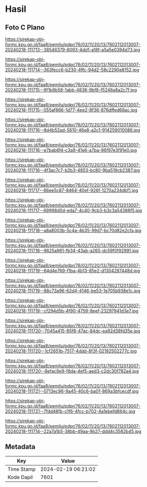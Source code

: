 # Hasil

## Foto C Plano

https://sirekap-obj-formc.kpu.go.id/faa8/pemilu/pdpr/76/02/11/20/13/7602112013007-20240218-111713--38546379-8093-4dd1-a18f-a5a5e0394d73.jpg

https://sirekap-obj-formc.kpu.go.id/faa8/pemilu/pdpr/76/02/11/20/13/7602112013007-20240218-111714--363fecc6-b230-4ffc-94d2-58c2290e8152.jpg

https://sirekap-obj-formc.kpu.go.id/faa8/pemilu/pdpr/76/02/11/20/13/7602112013007-20240218-111715--9f1b8b58-1abb-4838-9bf8-f5248a8a2c7f.jpg

https://sirekap-obj-formc.kpu.go.id/faa8/pemilu/pdpr/76/02/11/20/13/7602112013007-20240218-111715--055af866-1d77-4ee2-8f36-876dffed68ac.jpg

https://sirekap-obj-formc.kpu.go.id/faa8/pemilu/pdpr/76/02/11/20/13/7602112013007-20240218-111716--8d4b52ad-5610-46e8-a2c1-914259010086.jpg

https://sirekap-obj-formc.kpu.go.id/faa8/pemilu/pdpr/76/02/11/20/13/7602112013007-20240218-111716--e7bab6f4-c3a9-41e6-a7ba-96f97e3f91e0.jpg

https://sirekap-obj-formc.kpu.go.id/faa8/pemilu/pdpr/76/02/11/20/13/7602112013007-20240218-111716--4f3ac7c7-b2b3-4853-bc80-9ba519cb2387.jpg

https://sirekap-obj-formc.kpu.go.id/faa8/pemilu/pdpr/76/02/11/20/13/7602112013007-20240218-111717--86ee5c87-8464-40ef-926f-1270a234dbf1.jpg

https://sirekap-obj-formc.kpu.go.id/faa8/pemilu/pdpr/76/02/11/20/13/7602112013007-20240218-111717--69998d0d-eda7-4c40-9cb3-b3c3a54386f5.jpg

https://sirekap-obj-formc.kpu.go.id/faa8/pemilu/pdpr/76/02/11/20/13/7602112013007-20240218-111718--a8a8003b-5c4a-4b35-99d7-bc70d82e2cfa.jpg

https://sirekap-obj-formc.kpu.go.id/faa8/pemilu/pdpr/76/02/11/20/13/7602112013007-20240218-111718--9625a961-fb34-43ab-a265-dc59f0f92991.jpg

https://sirekap-obj-formc.kpu.go.id/faa8/pemilu/pdpr/76/02/11/20/13/7602112013007-20240218-111719--64d4e769-f1ba-4b13-85e2-d1304287448d.jpg

https://sirekap-obj-formc.kpu.go.id/faa8/pemilu/pdpr/76/02/11/20/13/7602112013007-20240218-111719--88c73a96-62d4-4146-be53-1e705b938e1c.jpg

https://sirekap-obj-formc.kpu.go.id/faa8/pemilu/pdpr/76/02/11/20/13/7602112013007-20240218-111719--cf294d5b-4f90-4759-8eef-23297941d3e7.jpg

https://sirekap-obj-formc.kpu.go.id/faa8/pemilu/pdpr/76/02/11/20/13/7602112013007-20240218-111720--7045a415-85f8-47ac-84dc-ea92d38fd35e.jpg

https://sirekap-obj-formc.kpu.go.id/faa8/pemilu/pdpr/76/02/11/20/13/7602112013007-20240218-111720--1cf2651b-7517-4ddd-8f3f-02192502277c.jpg

https://sirekap-obj-formc.kpu.go.id/faa8/pemilu/pdpr/76/02/11/20/13/7602112013007-20240218-111720--8efac9e9-f8da-4ef5-aed3-c2dc30f782a4.jpg

https://sirekap-obj-formc.kpu.go.id/faa8/pemilu/pdpr/76/02/11/20/13/7602112013007-20240218-111721--0713ec96-9a45-40c6-ba01-869a3bfcecdf.jpg

https://sirekap-obj-formc.kpu.go.id/faa8/pemilu/pdpr/76/02/11/20/13/7602112013007-20240218-111721--7fdd48fb-c1f6-4fcc-b702-4a1ebefd864c.jpg

https://sirekap-obj-formc.kpu.go.id/faa8/pemilu/pdpr/76/02/11/20/13/7602112013007-20240218-111714--22a7a1b5-38bb-49aa-9b27-ddd4c3582b45.jpg


## Metadata

| Key        | Value               |
| ---------- | ------------------- |
| Time Stamp | 2024-02-19 06:21:02 |
| Kode Dapil | 7601                |



